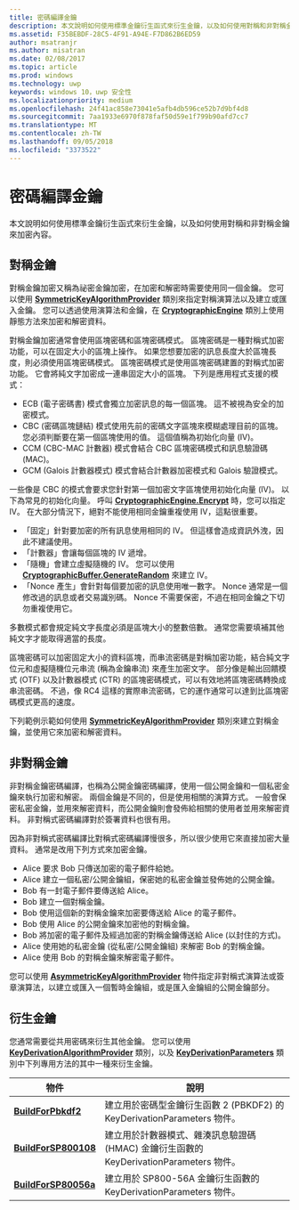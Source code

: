 ```yaml
---
title: 密碼編譯金鑰
description: 本文說明如何使用標準金鑰衍生函式來衍生金鑰，以及如何使用對稱和非對稱金鑰來加密內容。
ms.assetid: F35BEBDF-28C5-4F91-A94E-F7D862B6ED59
author: msatranjr
ms.author: misatran
ms.date: 02/08/2017
ms.topic: article
ms.prod: windows
ms.technology: uwp
keywords: windows 10，uwp 安全性
ms.localizationpriority: medium
ms.openlocfilehash: 24f41ac858e73041e5afb4db596ce52b7d9bf4d8
ms.sourcegitcommit: 7aa1933e6970f878faf50d59e1f799b90afd7cc7
ms.translationtype: MT
ms.contentlocale: zh-TW
ms.lasthandoff: 09/05/2018
ms.locfileid: "3373522"
---
```

# <a name="cryptographic-keys"></a>密碼編譯金鑰




本文說明如何使用標準金鑰衍生函式來衍生金鑰，以及如何使用對稱和非對稱金鑰來加密內容。 

## <a name="symmetric-keys"></a>對稱金鑰


對稱金鑰加密又稱為祕密金鑰加密，在加密和解密時需要使用同一個金鑰。 您可以使用 [**SymmetricKeyAlgorithmProvider**](https://msdn.microsoft.com/library/windows/apps/br241537) 類別來指定對稱演算法以及建立或匯入金鑰。 您可以透過使用演算法和金鑰，在 [**CryptographicEngine**](https://msdn.microsoft.com/library/windows/apps/br241490) 類別上使用靜態方法來加密和解密資料。

對稱金鑰加密通常會使用區塊密碼和區塊密碼模式。 區塊密碼是一種對稱式加密功能，可以在固定大小的區塊上操作。 如果您想要加密的訊息長度大於區塊長度，則必須使用區塊密碼模式。 區塊密碼模式是使用區塊密碼建置的對稱式加密功能。 它會將純文字加密成一連串固定大小的區塊。 下列是應用程式支援的模式：

-   ECB (電子密碼書) 模式會獨立加密訊息的每一個區塊。 這不被視為安全的加密模式。
-   CBC (密碼區塊鏈結) 模式使用先前的密碼文字區塊來模糊處理目前的區塊。 您必須判斷要在第一個區塊使用的值。 這個值稱為初始化向量 (IV)。
-   CCM (CBC-MAC 計數器) 模式會結合 CBC 區塊密碼模式和訊息驗證碼 (MAC)。
-   GCM (Galois 計數器模式) 模式會結合計數器加密模式和 Galois 驗證模式。

一些像是 CBC 的模式會要求您針對第一個加密文字區塊使用初始化向量 (IV)。 以下為常見的初始化向量。 呼叫 [**CryptographicEngine.Encrypt**](https://msdn.microsoft.com/library/windows/apps/br241494) 時，您可以指定 IV。 在大部分情況下，絕對不能使用相同金鑰重複使用 IV，這點很重要。

-   「固定」針對要加密的所有訊息使用相同的 IV。 但這樣會造成資訊外洩，因此不建議使用。
-   「計數器」會讓每個區塊的 IV 遞增。
-   「隨機」會建立虛擬隨機的 IV。 您可以使用 [**CryptographicBuffer.GenerateRandom**](https://msdn.microsoft.com/library/windows/apps/br241392) 來建立 IV。
-   「Nonce 產生」會針對每個要加密的訊息使用唯一數字。 Nonce 通常是一個修改過的訊息或者交易識別碼。 Nonce 不需要保密，不過在相同金鑰之下切勿重複使用它。

多數模式都會規定純文字長度必須是區塊大小的整數倍數。 通常您需要填補其他純文字才能取得適當的長度。

區塊密碼可以加密固定大小的資料區塊，而串流密碼是對稱加密功能，結合純文字位元和虛擬隨機位元串流 (稱為金鑰串流) 來產生加密文字。 部分像是輸出回饋模式 (OTF) 以及計數器模式 (CTR) 的區塊密碼模式，可以有效地將區塊密碼轉換成串流密碼。 不過，像 RC4 這樣的實際串流密碼，它的運作通常可以達到比區塊密碼模式更高的速度。

下列範例示範如何使用 [**SymmetricKeyAlgorithmProvider**](https://msdn.microsoft.com/library/windows/apps/br241537) 類別來建立對稱金鑰，並使用它來加密和解密資料。

## <a name="asymmetric-keys"></a>非對稱金鑰


非對稱金鑰密碼編譯，也稱為公開金鑰密碼編譯，使用一個公開金鑰和一個私密金鑰來執行加密和解密。 兩個金鑰是不同的，但是使用相關的演算方式。 一般會保密私密金鑰，並用來解密資料，而公開金鑰則會發佈給相關的使用者並用來解密資料。 非對稱式密碼編譯對於簽署資料也很有用。

因為非對稱式密碼編譯比對稱式密碼編譯慢很多，所以很少使用它來直接加密大量資料。 通常是改用下列方式來加密金鑰。

-   Alice 要求 Bob 只傳送加密的電子郵件給她。
-   Alice 建立一個私密/公開金鑰組，保密她的私密金鑰並發佈她的公開金鑰。
-   Bob 有一封電子郵件要傳送給 Alice。
-   Bob 建立一個對稱金鑰。
-   Bob 使用這個新的對稱金鑰來加密要傳送給 Alice 的電子郵件。
-   Bob 使用 Alice 的公開金鑰來加密他的對稱金鑰。
-   Bob 將加密的電子郵件及經過加密的對稱金鑰傳送給 Alice (以封住的方式)。
-   Alice 使用她的私密金鑰 (從私密/公開金鑰組) 來解密 Bob 的對稱金鑰。
-   Alice 使用 Bob 的對稱金鑰來解密電子郵件。

您可以使用 [**AsymmetricKeyAlgorithmProvider**](https://msdn.microsoft.com/library/windows/apps/br241478) 物件指定非對稱式演算法或簽章演算法，以建立或匯入一個暫時金鑰組，或是匯入金鑰組的公開金鑰部分。

## <a name="deriving-keys"></a>衍生金鑰


您通常需要從共用密碼來衍生其他金鑰。 您可以使用 [**KeyDerivationAlgorithmProvider**](https://msdn.microsoft.com/library/windows/apps/br241518) 類別，以及 [**KeyDerivationParameters**](https://msdn.microsoft.com/library/windows/apps/br241524) 類別中下列專用方法的其中一種來衍生金鑰。

| 物件                                                                            | 說明                                                                                                                                |
|-----------------------------------------------------------------------------------|--------------------------------------------------------------------------------------------------------------------------------------------|
| [**BuildForPbkdf2**](https://msdn.microsoft.com/library/windows/apps/br241525)    | 建立用於密碼型金鑰衍生函數 2 (PBKDF2) 的 KeyDerivationParameters 物件。                                 |
| [**BuildForSP800108**](https://msdn.microsoft.com/library/windows/apps/br241526)  | 建立用於計數器模式、雜湊訊息驗證碼 (HMAC) 金鑰衍生函數的 KeyDerivationParameters 物件。 |
| [**BuildForSP80056a**](https://msdn.microsoft.com/library/windows/apps/br241527)  | 建立用於 SP800-56A 金鑰衍生函數的 KeyDerivationParameters 物件。                                                 |

 
